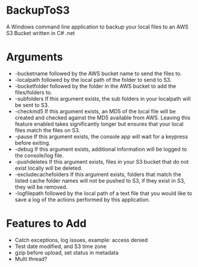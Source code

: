 # BackupToS3
A Windows command line application to backup your local files to an AWS S3 Bucket written in C# .net

# Arguments
- -bucketname followed by the AWS bucket name to send the files to.
- -localpath  followed by the local path of the folder to send to S3.
- -bucketfolder followed by the folder in the AWS bucket to add the files/folders to.
- -subfolders If this argument exists, the sub folders in your localpath will be sent to S3.
- -checkmd5 If this argument exists, an MD5 of the local file will be created and checked against the MD5 available from AWS. Leaving this feature enabled takes significantly longer but ensures that your local files match the files on S3.
- -pause If this argument exists, the console app will wait for a keypress before exiting.
- -debug If this argument exists, additional information will be logged to the console/log file.
- -pushdeletes If this argument exists, files in your S3 bucket that do not exist locally will be deleted.
- -excludecachefolders If this argument exists, folders that match the listed cache folder names will not be pushed to S3, if they exist in S3, they will be removed.
- -logfilepath followed by the local path of a text file that you would like to save a log of the actions performed by this application.

# Features to Add
- Catch exceptions, log issues, example: access denied
- Test date modified, and S3 time zone
- gzip before upload, set status in metadata
- Multi thread?
